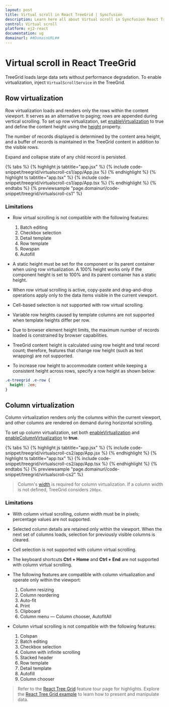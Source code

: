 ```yaml
---
layout: post
title: Virtual scroll in React TreeGrid | Syncfusion
description: Learn here all about Virtual scroll in Syncfusion React TreeGrid component of Syncfusion Essential JS 2 and more.
control: Virtual scroll
platform: ej2-react
documentation: ug
domainurl: ##DomainURL##
---
```


# Virtual scroll in React TreeGrid

TreeGrid loads large data sets without performance degradation. To enable virtualization, inject `VirtualScrollService` in the TreeGrid.

## Row virtualization

Row virtualization loads and renders only the rows within the content viewport. It serves as an alternative to paging; rows are appended during vertical scrolling. To set up row virtualization, set [enableVirtualization](https://ej2.syncfusion.com/react/documentation/api/treegrid/#enablevirtualization) to true and define the content height using the [height](https://ej2.syncfusion.com/react/documentation/api/treegrid/#height) property.  

The number of records displayed is determined by the content area height, and a buffer of records is maintained in the TreeGrid content in addition to the visible rows.  

Expand and collapse state of any child record is persisted.

{% tabs %}
{% highlight js tabtitle="app.jsx" %}
{% include code-snippet/treegrid/virtualscroll-cs1/app/App.jsx %}
{% endhighlight %}
{% highlight ts tabtitle="app.tsx" %}
{% include code-snippet/treegrid/virtualscroll-cs1/app/App.tsx %}
{% endhighlight %}
{% endtabs %}
{% previewsample "page.domainurl/code-snippet/treegrid/virtualscroll-cs1" %}

### Limitations

* Row virtual scrolling is not compatible with the following features:
  1. Batch editing
  2. Checkbox selection
  3. Detail template
  4. Row template
  5. Rowspan
  6. Autofill

* A static height must be set for the component or its parent container when using row virtualization. A 100% height works only if the component height is set to 100% and its parent container has a static height.
* When row virtual scrolling is active, copy-paste and drag-and-drop operations apply only to the data items visible in the current viewport.
* Cell-based selection is not supported with row virtual scrolling.
* Variable row heights caused by template columns are not supported when template heights differ per row.
* Due to browser element height limits, the maximum number of records loaded is constrained by browser capabilities.
* TreeGrid content height is calculated using row height and total record count; therefore, features that change row height (such as text wrapping) are not supported.
* To increase row height to accommodate content while keeping a consistent height across rows, specify a row height as shown below:
```css
.e-treegrid .e-row {
  height: 2em;
}
```

## Column virtualization

Column virtualization renders only the columns within the current viewport, and other columns are rendered on demand during horizontal scrolling.
 
To set up column virtualization, set both [enableVirtualization](https://ej2.syncfusion.com/react/documentation/api/treegrid/#enablevirtualization) and [enableColumnVirtualization](https://ej2.syncfusion.com/react/documentation/api/treegrid/#enablecolumnvirtualization) to **true**.

{% tabs %}
{% highlight js tabtitle="app.jsx" %}
{% include code-snippet/treegrid/virtualscroll-cs2/app/App.jsx %}
{% endhighlight %}
{% highlight ts tabtitle="app.tsx" %}
{% include code-snippet/treegrid/virtualscroll-cs2/app/App.tsx %}
{% endhighlight %}
{% endtabs %}
{% previewsample "page.domainurl/code-snippet/treegrid/virtualscroll-cs2" %}

> Column's [width](https://ej2.syncfusion.com/react/documentation/api/treegrid/column/#width) is required for column virtualization. If a column width is not defined, TreeGrid considers `200px`.

### Limitations

* With column virtual scrolling, column width must be in pixels; percentage values are not supported.
* Selected column details are retained only within the viewport. When the next set of columns loads, selection for previously visible columns is cleared.
* Cell selection is not supported with column virtual scrolling.
* The keyboard shortcuts **Ctrl + Home** and **Ctrl + End** are not supported with column virtual scrolling.
* The following features are compatible with column virtualization and operate only within the viewport:
  1. Column resizing
  2. Column reordering
  3. Auto-fit
  4. Print
  5. Clipboard
  6. Column menu — Column chooser, AutofitAll

* Column virtual scrolling is not compatible with the following features:
  1. Colspan
  2. Batch editing
  3. Checkbox selection
  4. Column with infinite scrolling
  5. Stacked header
  6. Row template
  7. Detail template
  8. Autofill
  9. Column chooser

> Refer to the [React Tree Grid](https://www.syncfusion.com/react-ui-components/react-tree-grid) feature tour page for highlights. Explore the [React Tree Grid example](https://ej2.syncfusion.com/react/demos/#/material/treegrid/treegrid-overview) to learn how to present and manipulate data.